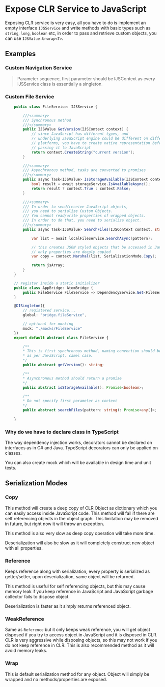 # Expose CLR Service to JavaScript

Exposing CLR service is very easy, all you have to do is implement an empty interface `IJSService` and write methods with basic types such as `string`, `long`, `boolean` etc, in order to pass and retrieve custom objects, you can use `IJSValue.Unwrap<T>`.

## Examples

### Custom Navigation Service

> Parameter sequence, first parameter should be IJSContext as every IJSService class is essentially a singleton.

### Custom File Service

```c#
    public class FileService: IJSService {

        ///<summary>
        /// Synchronous method
        ///</summary>
        public IJSValue GetVersion(IJSContext context) {
            // since JavaScript has different types, and
            // underlying JavaScript engine could be different on different
            // platforms, you have to create native representation before
            // passing it to JavaScript
            return context.CreateString("current version");
        }

        ///<summary>
        /// Asynchronous method, tasks are converted to promises
        ///</summary>
        public async Task<IJSValue> IsStorageAvailable(IJSContext context) {
            bool result = await storageService.IsAvailableAsync();
            return result ? context.True : context.False;
        }

        ///<summary>
        /// In order to send/receive JavaScript objects,
        /// you need to serialize Custom Objects.
        /// You cannot read/write properties of wrapped objects. 
        /// In order to do that, you need to serialize object.
        ///</summary>
        public async Task<IJSValue> SearchFiles(IJSContext context, string pattern) {

            var list = await localFileService.SearchAsync(pattern);

            // this creates JSON styled objects that be accessed in JavaScript, note
            // only properties are deeply copied
            var copy = context.Marshal(list, SerializationMode.Copy);

            return jsArray;
        }
    }

    // register inside a static initializer
    public class AppBridge: AtomBridge {
        public FileService FileService => DependencyService.Get<FileService>();
    }
```

```typescript
    @DISingleton({
        // registered service...
        global: "bridge.fileService",

        // optional for mocking
        mock: "./mocks/FileService"
    })
    export default abstract class FileService {

        /**
        * This is first synchronous method, naming convention should be
        * as per JavaScript, camel case.
        */
        public abstract getVersion(): string;

        /**
        * Asynchronous method should return a promise
        */
        public abstract isStorageAvailable(): Promise<boolean>;

        /**
        * Do not specify first parameter as context
        */
        public abstract searchFiles(pattern: string): Promise<any[]>;
        
    }
```

### Why do we have to declare class in TypeScript
The way dependency injection works, decorators cannot be declared on interfaces as in C# and Java. TypeScript decorators can only be applied on classes.

You can also create mock which will be available in design time and unit tests.

## Serialization Modes

### Copy

This method will create a deep copy of CLR Object as dictionary which you can easily access inside JavaScript code. This method will fail if there are self referencing objects in the object graph. This limitation may be removed in future, but right now it will throw an exception.

This method is also very slow as deep copy operation will take more time.

Deserialization will also be slow as it will completely construct new object with all properties.

### Reference
Keeps reference along with serialization, every property is serialized as getter/setter, upon deserialization, same object will be returned.

This method is useful for self referencing objects, but this may cause memory leak if you keep reference in JavaScript and JavaScript garbage collector fails to dispose object.

Deserialization is faster as it simply returns referenced object.

### WeakReference
Same as `Reference` but it only keeps weak reference, you will get object disposed if you try to access object in JavaScript and it is disposed in CLR. CLR is very aggressive while disposing objects, so this may not work if you do not keep reference in CLR. This is also recommended method as it will avoid memory leaks.

### Wrap
This is default serialization method for any object. Object will simply be wrapped and no methods/properties are exposed.